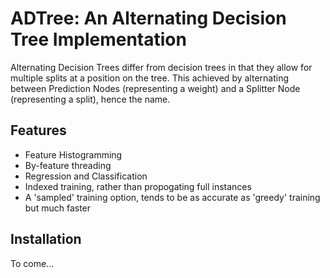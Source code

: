 # ADTree: An Alternating Decision Tree Implementation

Alternating Decision Trees differ from decision trees in that they allow for multiple splits at a position on the tree. This achieved by alternating between Prediction Nodes (representing a weight) and a Splitter Node (representing a split), hence the name.

## Features
- Feature Histogramming
- By-feature threading
- Regression and Classification
- Indexed training, rather than propogating full instances
- A 'sampled' training option, tends to be as accurate as 'greedy' training but much faster

## Installation
To come...
